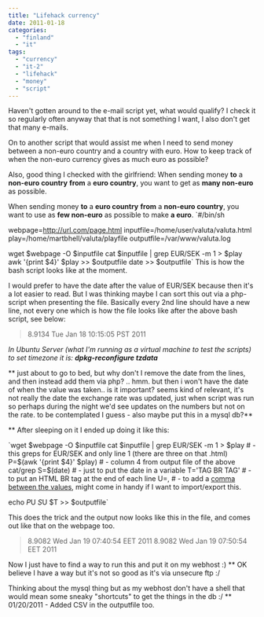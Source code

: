 ```yaml
---
title: "Lifehack currency"
date: 2011-01-18
categories: 
  - "finland"
  - "it"
tags: 
  - "currency"
  - "it-2"
  - "lifehack"
  - "money"
  - "script"
---
```


Haven't gotten around to the e-mail script yet, what would qualify? I check it so regularly often anyway that that is not something I want, I also don't get that many e-mails.

On to another script that would assist me when I need to send money between a non-euro country and a country with euro. How to keep track of when the non-euro currency gives as much euro as possible?

Also, good thing I checked with the girlfriend: When sending money **to** a **non-euro country** **from** a **euro country**, you want to get as **many non-euro** as possible.

When sending money **to** a **euro country** **from** a **non-euro country**, you want to use as **few non-euro** as possible to make **a euro**. `#/bin/sh

webpage=http://url.com/page.html inputfile=/home/user/valuta/valuta.html play=/home/martbhell/valuta/playfile outputfile=/var/www/valuta.log

wget $webpage -O $inputfile cat $inputfile | grep EUR/SEK -m 1 > $play awk '{print $4}' $play >> $outputfile date >> $outputfile` This is how the bash script looks like at the moment.

I would prefer to have the date after the value of EUR/SEK because then it's a lot easier to read. But I was thinking maybe I can sort this out via a php-script when presenting the file. Basically every 2nd line should have a new line, not every one which is how the file looks like after the above bash script, see below:

> 8.9134 Tue Jan 18 10:15:05 PST 2011

_In Ubuntu Server (what I'm running as a virtual machine to test the scripts) to set timezone it is: **dpkg-reconfigure tzdata**_

\*\* just about to go to bed, but why don't I remove the date from the lines, and then instead add them via php? .. hmm. but then i won't have the date of when the value was taken.. is it important? seems kind of relevant, it's not really the date the exchange rate was updated, just when script was run so perhaps during the night we'd see updates on the numbers but not on the rate. to be contemplated I guess - also maybe put this in a mysql db?\*\*

\*\* After sleeping on it I ended up doing it like this:

`wget $webpage -O $inputfile cat $inputfile | grep EUR/SEK -m 1 > $play # - this greps for EUR/SEK and only line 1 (there are three on that .html) P=$(awk '{print $4}' $play) # - column 4 from output file of the above cat/grep S=$(date) # - just to put the date in a variable T='TAG BR TAG' # - to put an HTML BR tag at the end of each line U=, # - to add a [comma between the values](http://en.wikipedia.org/wiki/Comma-separated_values), might come in handy if I want to import/export this.

echo $P$U $S$U $T >> $outputfile`

This does the trick and the output now looks like this in the file, and comes out like that on the webpage too.

> 8.9082 Wed Jan 19 07:40:54 EET 2011 8.9082 Wed Jan 19 07:50:54 EET 2011

Now I just have to find a way to run this and put it on my webhost :) \*\* OK believe I have a way but it's not so good as it's via unsecure ftp :/

Thinking about the mysql thing but as my webhost don't have a shell that would mean some sneaky "shortcuts" to get the things in the db :/ \*\* 01/20/2011 - Added CSV in the outputfile too.
